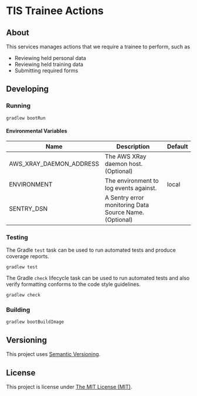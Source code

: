 # TIS Trainee Actions

## About
This services manages actions that we require a trainee to perform, such as

 - Reviewing held personal data
 - Reviewing held training data
 - Submitting required forms

## Developing

### Running

```shell
gradlew bootRun
```

#### Environmental Variables

| Name                    | Description                                            | Default   |
|-------------------------|--------------------------------------------------------|-----------|
| AWS_XRAY_DAEMON_ADDRESS | The AWS XRay daemon host. (Optional)                   |           |
| ENVIRONMENT             | The environment to log events against.                 | local     |
| SENTRY_DSN              | A Sentry error monitoring Data Source Name. (Optional) |           |


### Testing

The Gradle `test` task can be used to run automated tests and produce coverage
reports.
```shell
gradlew test
```

The Gradle `check` lifecycle task can be used to run automated tests and also
verify formatting conforms to the code style guidelines.
```shell
gradlew check
```

### Building

```shell
gradlew bootBuildImage
```

## Versioning
This project uses [Semantic Versioning](semver.org).

## License
This project is license under [The MIT License (MIT)](LICENSE).

